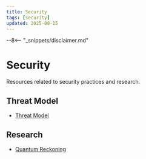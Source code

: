 ```yaml
---
title: Security
tags: [security]
updated: 2025-08-15
---
```

--8<-- "_snippets/disclaimer.md"

# Security

Resources related to security practices and research.

## Threat Model
- [Threat Model](threat-model.md)

## Research
- [Quantum Reckoning](quantum-reckoning.md)
